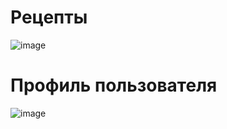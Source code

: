 # Рецепты

![image](https://github.com/lonagraf/ProperNutritionApp/assets/122952983/272936a1-0e16-4a4b-82df-1b01decdf76b)

# Профиль пользователя

![image](https://github.com/lonagraf/ProperNutritionApp/assets/122952983/c99ccc10-6c92-418a-a7af-1e1b1a1da586)
